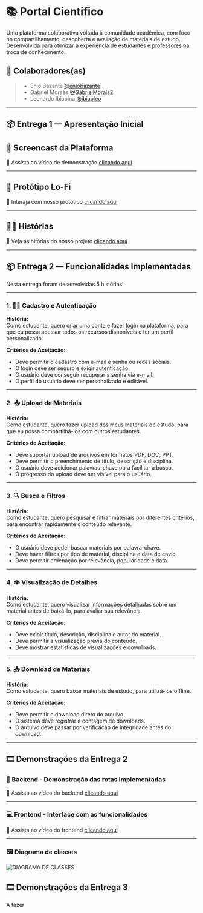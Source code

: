 # 📚 Portal Cientifico

Uma plataforma colaborativa voltada à comunidade acadêmica, com foco no compartilhamento, descoberta e avaliação de materiais de estudo. Desenvolvida para otimizar a experiência de estudantes e professores na troca de conhecimento.

## 👥 Colaboradores(as)

> - Ênio Bazante [@eniobazante](https://github.com/eniobazante)
> - Gabriel Moraes [@GabrielMorais2](https://github.com/GabrielMorais2)
> - Leonardo Ibiapina [@ibiapleo](https://github.com/ibiapleo)


---

## 📦 Entrega 1 — Apresentação Inicial

## 🎥 Screencast da Plataforma

🔗 Assista ao vídeo de demonstração [clicando aqui](https://youtu.be/szpE2hgFouo)

---

## 🧪 Protótipo Lo-Fi

🔗 Interaja com nosso protótipo [clicando aqui](https://www.figma.com/proto/k5pap6pCHgXMyEZtbNGYUU/Prot%C3%B3tipo-Lo-fi---Portal-Cient%C3%ADfico?node-id=1-28&p=f&t=VVGT05M2aVdpzYf8-0&scaling=scale-down-width&content-scaling=fixed&page-id=0:1&starting-point-node-id=1:28)

---

## 🧑‍💻 Histórias

🔗 Veja as hitórias do nosso projeto [clicando aqui](https://docs.google.com/document/d/1LFEneIjGzYzV-NdVrRg7SpgecYAnPrniMDs4sBEjZZc/edit?usp=sharing)

---

## 📦 Entrega 2 — Funcionalidades Implementadas

Nesta entrega foram desenvolvidas 5 histórias:

---

### 1. 🧑‍💻 Cadastro e Autenticação

**História:**  
Como estudante, quero criar uma conta e fazer login na plataforma, para que eu possa acessar todos os recursos disponíveis e ter um perfil personalizado.

**Critérios de Aceitação:**
- Deve permitir o cadastro com e-mail e senha ou redes sociais.
- O login deve ser seguro e exigir autenticação.
- O usuário deve conseguir recuperar a senha via e-mail.
- O perfil do usuário deve ser personalizado e editável.

---

### 2. 📤 Upload de Materiais

**História:**  
Como estudante, quero fazer upload dos meus materiais de estudo, para que eu possa compartilhá-los com outros estudantes.

**Critérios de Aceitação:**
- Deve suportar upload de arquivos em formatos PDF, DOC, PPT.
- Deve permitir o preenchimento de título, descrição e disciplina.
- O usuário deve adicionar palavras-chave para facilitar a busca.
- O progresso do upload deve ser visível para o usuário.

---

### 3. 🔍 Busca e Filtros

**História:**  
Como estudante, quero pesquisar e filtrar materiais por diferentes critérios, para encontrar rapidamente o conteúdo relevante.

**Critérios de Aceitação:**
- O usuário deve poder buscar materiais por palavra-chave.
- Deve haver filtros por tipo de material, disciplina e data de envio.
- Deve permitir ordenação por relevância, popularidade e data.

---

### 4. 👁️ Visualização de Detalhes

**História:**  
Como estudante, quero visualizar informações detalhadas sobre um material antes de baixá-lo, para avaliar sua relevância.

**Critérios de Aceitação:**
- Deve exibir título, descrição, disciplina e autor do material.
- Deve permitir a visualização prévia do conteúdo.
- Deve mostrar estatísticas de visualizações e downloads.

---

### 5. 📥 Download de Materiais

**História:**  
Como estudante, quero baixar materiais de estudo, para utilizá-los offline.

**Critérios de Aceitação:**
- Deve permitir o download direto do arquivo.
- O sistema deve registrar a contagem de downloads.
- O arquivo deve passar por verificação de integridade antes do download.

---

## 🎞️ Demonstrações da Entrega 2

### 🔧 Backend - Demonstração das rotas implementadas

🔗 Assista ao vídeo do backend [clicando aqui](https://youtu.be/MvMISBdVQr0)

---

### 💻 Frontend - Interface com as funcionalidades

🔗 Assista ao vídeo do frontend [clicando aqui](https://youtu.be/TcPfzKTepy4)

---

### 🖼️ Diagrama de classes

![DIAGRAMA DE CLASSES](https://github.com/user-attachments/assets/f4ab8c06-0eb9-4b41-ab59-2ebdc1cc82f8)

## 🎞️ Demonstrações da Entrega 3

A fazer


